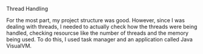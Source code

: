 

Thread Handling

For the most part, my project structure was good. However, since I was dealing with threads, I needed to actually check how the threads were being handled, checking resourcse like the number of threads and the memory being used. To do this, I used task manager and an application called Java VisualVM.
